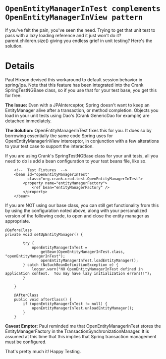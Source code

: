 # `OpenEntityManagerInTest complements OpenEntityManagerInView pattern` #

If you've felt the pain, you've seen the need.  Trying to get that unit test to pass with a lazy loading reference and it just won't do it?  parent.children.size() giving you endless grief in unit testing?  Here's the solution.

# Details #

Paul Hixson devised this workaround to default session behavior in spring/jpa.  Note that this feature has been integrated into the Crank SpringTestNGBase class, so if you use that for your test base, you get this for free.

**The Issue:**
Even with a JPAInterceptor, Spring doesn't want to keep an EntityManager alive after a transaction, or method completion.  Objects you load in your unit tests using Dao's (Crank GenericDao for example) are detached immediately.

**The Solution:**
OpenEntityManagerInTest fixes this for you.  It does so by borrowing essentially the same code Spring uses for OpenEntityManagerInView interceptor, in conjunction with a few alterations to your test case to support the interaction.

If you are using Crank's SpringTestNGBase class for your unit tests, all you need to do is add a bean configuration to your test beans file, like so.
```
    <!--  Test Fixtures  -->
    <bean id="openEntityManagerInTest" 
          class="org.crank.crud.test.OpenEntityManagerInTest">
        <property name="entityManagerFactory">
            <ref bean="entityManagerFactory" />
        </property>
    </bean>
```

If you are NOT using our base class, you can still get functionality from this by using the configuration noted above, along with your personalized version of the following code, to open and close the entity manager as appropriate.

```
@BeforeClass
private void setUpEntityManager() {

        try {
            openEntityManagerInTest =  
                getBean(OpenEntityManagerInTest.class, "openEntityManagerInTest");
                openEntityManagerInTest.loadEntityManager();
        } catch (NoSuchBeanDefinitionException e) {
            logger.warn("NO OpenEntityManagerInTest defined in application context.  You may have lazy initialization errors!!");
        }
        
    }
    
    @AfterClass
    public void afterClass() {
        if (openEntityManagerInTest != null) {
            openEntityManagerInTest.unloadEntityManager();
        }
    }
```

**Caveat Emptor:**
Paul reminded me that OpenEntityManagerInTest stores the EntityManagerFactory in the TransactionSynchronizationManager.  It is assumed at this time that this implies that Spring transaction management must be configured.


That's pretty much it!  Happy Testing.
